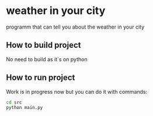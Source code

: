# weather in your city
programm that can tell you about the weather in your city

## How to build project
No need to build as it´s on python

## How to run project
Work is in progress now
but you can do it with commands:
```bash
cd src
python main.py
```
